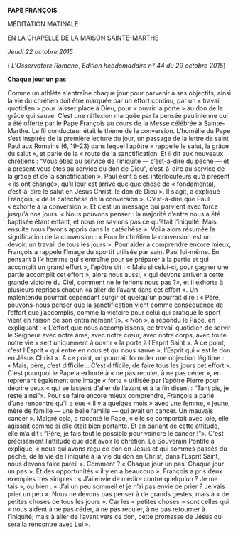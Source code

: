 **PAPE FRANÇOIS**

MÉDITATION MATINALE

EN LA CHAPELLE DE LA MAISON SAINTE-MARTHE

*Jeudi 22 octobre 2015*

( *L'Osservatore Romano*, *Édition hebdomadaire n° 44 du 29 octobre 2015*)

**Chaque jour un pas**

Comme un athlète s'entraîne chaque jour pour parvenir à ses objectifs, ainsi la vie du chrétien doit être marquée par un effort continu, par un « travail quotidien » pour laisser place à Dieu, pour « ouvrir la porte » au don de la grâce qui sauve. C’est une réflexion marquée par la pensée paulinienne qui a été offerte par le Pape François au cours de la Messe célébrée à Sainte-Marthe. Le fil conducteur était le thème de la conversion. L’homélie du Pape s’est inspirée de la première lecture du jour, un passage de la lettre de saint Paul aux Romains (6, 19-23) dans lequel l’apôtre « rappelle le salut, la grâce du salut », et parle de la « route de la sanctification. Et il dit aux nouveaux chrétiens : “Vous étiez au service de l’iniquité — c’est-à-dire du péché — et à présent vous êtes au service du don de Dieu”, c’est-à-dire au service de la grâce et de la sanctification ». Paul écrit à ses interlocuteurs qu’à présent « ils ont changé», qu’il leur est arrivé quelque chose de « fondamental, c’est-à-dire le salut en Jésus Christ, le don de Dieu ». Il s’agit, a expliqué François, « de la catéchèse de la conversion ». C'est-à-dire que Paul « exhorte à la conversion ». Et c’est un message qui parvient avec force jusqu’à nos jours. « Nous pouvons penser : la majorité d’entre nous a été baptisée étant enfant, et nous ne savions pas ce qu’était l’iniquité. Mais ensuite nous l’avons appris dans la catéchèse ». Voilà alors résumée la signification de la conversion : « Pour le chrétien la conversion est un devoir, un travail de tous les jours ». Pour aider à comprendre encore mieux, François a rappelé l’image du sportif utilisée par saint Paul lui-même. En pensant à l’« homme qui s’entraîne pour se préparer à la partie et qui accomplit un grand effort », l’apôtre dit : « Mais si celui-ci, pour gagner une partie accomplit cet effort », alors nous aussi, « qui devons arriver à cette grande victoire du Ciel, comment ne le ferions nous pas ?», et il exhorte à plusieurs reprises chacun «à aller de l’avant dans cet effort ». Un malentendu pourrait cependant surgir et quelqu'un pourrait dire : « Père, pouvons-nous penser que la sanctification vient comme conséquence de l’effort que j’accomplis, comme la victoire pour celui qui pratique le sport vient en raison de son entrainement ?». « Non », a répondu le Pape, en expliquant : « L’effort que nous accomplissons, ce travail quotidien de servir le Seigneur avec notre âme, avec notre cœur, avec notre corps, avec toute notre vie » sert uniquement à ouvrir « la porte à l’Esprit Saint ». A ce point, c'est l’Esprit « qui entre en nous et qui nous sauve », l’Esprit qui « est le don en Jésus Christ ». A ce point, on pourrait formuler une objection légitime : « Mais, père, c’est difficile... C’est difficile, de faire tous les jours cet effort ». C'est pourquoi le Pape a exhorté à « ne pas reculer, à ne pas céder », en reprenant également une image « forte » utilisée par l’apôtre Pierre pour décrire ceux « qui se lassent d’aller de l’avant et à la fin disent : “Tant pis, je reste ainsi”». Pour se faire encore mieux comprendre, François a parlé d’une rencontre qu’il a eue « il y a quelque mois » avec une femme, « jeune, mère de famille — une belle famille — qui avait un cancer. Un mauvais cancer ». Malgré cela, a raconté le Pape, « elle se comportait avec joie, elle agissait comme si elle était bien portante. Et en parlant de cette attitude, elle m’a dit : “Père, je fais tout le possible pour vaincre le cancer !”». C'est précisément l’attitude que doit avoir le chrétien. Le Souverain Pontife a expliqué, « nous qui avons reçu ce don en Jésus et qui sommes passés du péché, de la vie de l’iniquité à la vie du don en Christ, dans l’Esprit Saint, nous devons faire pareil ». Comment ? « Chaque jour un pas. Chaque jour un pas ». Et des opportunités « il y en a beaucoup ». François a pris deux exemples très simples : « J’ai envie de médire contre quelqu’un ? Je me tais », ou bien : « J’ai un peu sommeil et je n’ai pas envie de prier ? Je vais prier un peu ». Nous ne devons pas penser à de grands gestes, mais à « de petites choses de tous les jours ». Car les « petites choses » sont celles qui « nous aident à ne pas céder, à ne pas reculer, à ne pas retourner à l’iniquité; mais à aller de l’avant vers ce don, cette promesse de Jésus qui sera la rencontre avec Lui ».